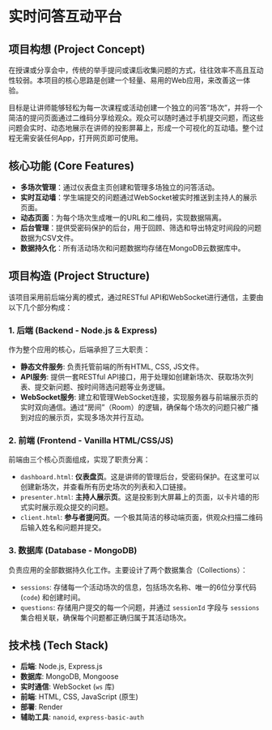 # 实时问答互动平台

## 项目构想 (Project Concept)

在授课或分享会中，传统的举手提问或课后收集问题的方式，往往效率不高且互动性较弱。本项目的核心思路是创建一个轻量、易用的Web应用，来改善这一体验。

目标是让讲师能够轻松为每一次课程或活动创建一个独立的问答“场次”，并将一个简洁的提问页面通过二维码分享给观众。观众可以随时通过手机提交问题，而这些问题会实时、动态地展示在讲师的投影屏幕上，形成一个可视化的互动墙。整个过程无需安装任何App，打开网页即可使用。

## 核心功能 (Core Features)

- **多场次管理**：通过仪表盘主页创建和管理多场独立的问答活动。
- **实时互动墙**：学生端提交的问题通过WebSocket被实时推送到主持人的展示页面。
- **动态页面**：为每个场次生成唯一的URL和二维码，实现数据隔离。
- **后台管理**：提供受密码保护的后台，用于回顾、筛选和导出特定时间段的问题数据为CSV文件。
- **数据持久化**：所有活动场次和问题数据均存储在MongoDB云数据库中。

## 项目构造 (Project Structure)

该项目采用前后端分离的模式，通过RESTful API和WebSocket进行通信，主要由以下几个部分构成：

### 1. 后端 (Backend - Node.js & Express)

作为整个应用的核心，后端承担了三大职责：

- **静态文件服务**: 负责托管前端的所有HTML, CSS, JS文件。
- **API服务**: 提供一套RESTful API接口，用于处理如创建新场次、获取场次列表、提交新问题、按时间筛选问题等业务逻辑。
- **WebSocket服务**: 建立和管理WebSocket连接，实现服务器与前端展示页的实时双向通信。通过“房间”（Room）的逻辑，确保每个场次的问题只被广播到对应的展示页，实现多场次并行互动。

### 2. 前端 (Frontend - Vanilla HTML/CSS/JS)

前端由三个核心页面组成，实现了职责分离：

- `dashboard.html`: **仪表盘页**。这是讲师的管理后台，受密码保护。在这里可以创建新场次，并查看所有历史场次的列表和入口链接。
- `presenter.html`: **主持人展示页**。这是投影到大屏幕上的页面，以卡片墙的形式实时展示观众提交的问题。
- `client.html`: **参与者提问页**。一个极其简洁的移动端页面，供观众扫描二维码后输入姓名和问题并提交。

### 3. 数据库 (Database - MongoDB)

负责应用的全部数据持久化工作。主要设计了两个数据集合（Collections）：

- `sessions`: 存储每一个活动场次的信息，包括场次名称、唯一的6位分享代码 (`code`) 和创建时间。
- `questions`: 存储用户提交的每一个问题，并通过 `sessionId` 字段与 `sessions` 集合相关联，确保每个问题都正确归属于其活动场次。

## 技术栈 (Tech Stack)

- **后端**: Node.js, Express.js
- **数据库**: MongoDB, Mongoose
- **实时通信**: WebSocket (`ws` 库)
- **前端**: HTML, CSS, JavaScript (原生)
- **部署**: Render
- **辅助工具**: `nanoid`, `express-basic-auth`